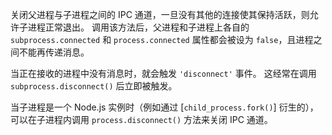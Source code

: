<!-- YAML
added: v0.7.2
-->

关闭父进程与子进程之间的 IPC 通道，一旦没有其他的连接使其保持活跃，则允许子进程正常退出。
调用该方法后，父进程和子进程上各自的 `subprocess.connected` 和 `process.connected` 属性都会被设为 `false`，且进程之间不能再传递消息。

当正在接收的进程中没有消息时，就会触发 `'disconnect'` 事件。
这经常在调用 `subprocess.disconnect()` 后立即被触发。

当子进程是一个 Node.js 实例时（例如通过 [`child_process.fork()`] 衍生的），可以在子进程内调用 `process.disconnect()` 方法来关闭 IPC 通道。

